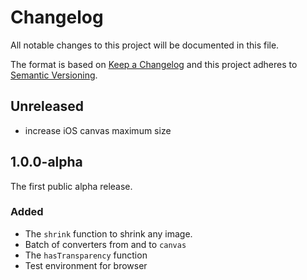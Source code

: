 # Changelog

All notable changes to this project will be documented in this file.

The format is based on [Keep a Changelog](http://keepachangelog.com/en/1.0.0/)
and this project adheres to [Semantic Versioning](http://semver.org/spec/v2.0.0.html).

## Unreleased

* increase iOS canvas maximum size

## 1.0.0-alpha

The first public alpha release.

### Added

* The `shrink` function to shrink any image.
* Batch of converters from and to `canvas`
* The `hasTransparency` function
* Test environment for browser
